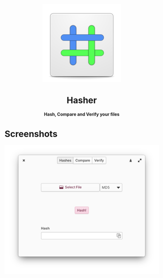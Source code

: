 <p align="center">
  <img src="https://github.com/JeysonFlores/hasher/blob/main/data/com.github.jeysonflores.hasher.svg" alt="Icon" />
</p>
<h1 align="center">Hasher</h1>
<h4 align="center">Hash, Compare and Verify your files</h4>

# Screenshots
<img src="https://github.com/JeysonFlores/hasher/blob/main/data/assets/screenshot-1.png" alt="Screenshot" />
